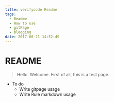 ```yaml
---
title: verifycode Readme
tags:
  - Readme
  - How to use
  - gitPage
  - blogging
date: 2017-06-21 14:52:49
---
```



# README
 > Hello. Welcome. First of all, this is a test page.

 * To do
    - Write gitpage usage
    - Write Rule markdown usage